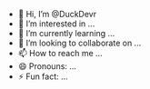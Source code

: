 - 👋 Hi, I’m @DuckDevr
- 👀 I’m interested in ...
- 🌱 I’m currently learning ...
- 💞️ I’m looking to collaborate on ...
- 📫 How to reach me ...
- 😄 Pronouns: ...
- ⚡ Fun fact: ...

<!---
DuckDevr/DuckDevr is a ✨ special ✨ repository because its `README.md` (this file) appears on your GitHub profile.
You can click the Preview link to take a look at your changes.
--->
